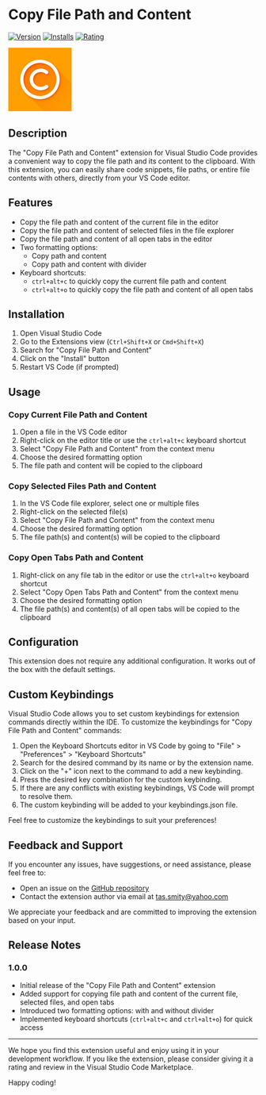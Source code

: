 # Copy File Path and Content

[![Version](https://img.shields.io/visual-studio-marketplace/v/TorreySmith.copyfilepathandcontent)](https://marketplace.visualstudio.com/items?itemName=TorreySmith.copyfilepathandcontent)
[![Installs](https://img.shields.io/visual-studio-marketplace/i/TorreySmith.copyfilepathandcontent)](https://marketplace.visualstudio.com/items?itemName=TorreySmith.copyfilepathandcontent)
[![Rating](https://img.shields.io/visual-studio-marketplace/r/TorreySmith.copyfilepathandcontent)](https://marketplace.visualstudio.com/items?itemName=TorreySmith.copyfilepathandcontent)

![Copy File Path and Contents logo](images/copy_logo.png)

## Description

The "Copy File Path and Content" extension for Visual Studio Code provides a convenient way to copy the file path and its content to the clipboard. With this extension, you can easily share code snippets, file paths, or entire file contents with others, directly from your VS Code editor.

## Features

-   Copy the file path and content of the current file in the editor
-   Copy the file path and content of selected files in the file explorer
-   Copy the file path and content of all open tabs in the editor
-   Two formatting options:
    -   Copy path and content
    -   Copy path and content with divider
-   Keyboard shortcuts:
    -   `ctrl+alt+c` to quickly copy the current file path and content
    -   `ctrl+alt+o` to quickly copy the file path and content of all open tabs

## Installation

1. Open Visual Studio Code
2. Go to the Extensions view (`Ctrl+Shift+X` or `Cmd+Shift+X`)
3. Search for "Copy File Path and Content"
4. Click on the "Install" button
5. Restart VS Code (if prompted)

## Usage

### Copy Current File Path and Content

1. Open a file in the VS Code editor
2. Right-click on the editor title or use the `ctrl+alt+c` keyboard shortcut
3. Select "Copy File Path and Content" from the context menu
4. Choose the desired formatting option
5. The file path and content will be copied to the clipboard

### Copy Selected Files Path and Content

1. In the VS Code file explorer, select one or multiple files
2. Right-click on the selected file(s)
3. Select "Copy File Path and Content" from the context menu
4. Choose the desired formatting option
5. The file path(s) and content(s) will be copied to the clipboard

### Copy Open Tabs Path and Content

1. Right-click on any file tab in the editor or use the `ctrl+alt+o` keyboard shortcut
2. Select "Copy Open Tabs Path and Content" from the context menu
3. Choose the desired formatting option
4. The file path(s) and content(s) of all open tabs will be copied to the clipboard

## Configuration

This extension does not require any additional configuration. It works out of the box with the default settings.

## Custom Keybindings

Visual Studio Code allows you to set custom keybindings for extension commands directly within the IDE.
To customize the keybindings for "Copy File Path and Content" commands:

1. Open the Keyboard Shortcuts editor in VS Code by going to "File" > "Preferences" > "Keyboard Shortcuts"
2. Search for the desired command by its name or by the extension name.
3. Click on the "+" icon next to the command to add a new keybinding.
4. Press the desired key combination for the custom keybinding.
5. If there are any conflicts with existing keybindings, VS Code will prompt to resolve them.
6. The custom keybinding will be added to your keybindings.json file.

Feel free to customize the keybindings to suit your preferences!

## Feedback and Support

If you encounter any issues, have suggestions, or need assistance, please feel free to:

-   Open an issue on the [GitHub repository](https://github.com/tsmith165/copy_file_path_and_contents/issues)
-   Contact the extension author via email at tas.smity@yahoo.com

We appreciate your feedback and are committed to improving the extension based on your input.

## Release Notes

### 1.0.0

-   Initial release of the "Copy File Path and Content" extension
-   Added support for copying file path and content of the current file, selected files, and open tabs
-   Introduced two formatting options: with and without divider
-   Implemented keyboard shortcuts (`ctrl+alt+c` and `ctrl+alt+o`) for quick access

---

We hope you find this extension useful and enjoy using it in your development workflow. If you like the extension, please consider giving it a rating and review in the Visual Studio Code Marketplace.

Happy coding!
